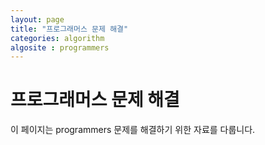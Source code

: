 ```yaml
---
layout: page
title: "프로그래머스 문제 해결"
categories: algorithm
algosite : programmers
---
```


# 프로그래머스 문제 해결

이 페이지는 programmers 문제를 해결하기 위한 자료를 다룹니다.
